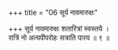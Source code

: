 +++
title = "06 सूर्य नावमारुक्षः"

+++
सूर्य नावमारुक्षः शतारित्रां स्वस्तये ।  
रात्रिं नो अत्यपीपरोहः सत्राति पारय ॥ ९ ॥